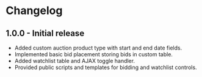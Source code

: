 # Changelog

## 1.0.0 - Initial release
- Added custom auction product type with start and end date fields.
- Implemented basic bid placement storing bids in custom table.
- Added watchlist table and AJAX toggle handler.
- Provided public scripts and templates for bidding and watchlist controls.

